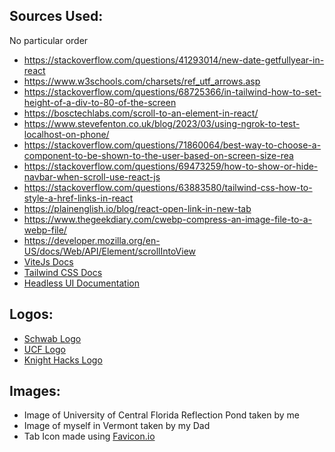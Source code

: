 ## Sources Used:
No particular order
- https://stackoverflow.com/questions/41293014/new-date-getfullyear-in-react
- https://www.w3schools.com/charsets/ref_utf_arrows.asp
- https://stackoverflow.com/questions/68725366/in-tailwind-how-to-set-height-of-a-div-to-80-of-the-screen
- https://bosctechlabs.com/scroll-to-an-element-in-react/
- https://www.stevefenton.co.uk/blog/2023/03/using-ngrok-to-test-localhost-on-phone/
- https://stackoverflow.com/questions/71860064/best-way-to-choose-a-component-to-be-shown-to-the-user-based-on-screen-size-rea
- https://stackoverflow.com/questions/69473259/how-to-show-or-hide-navbar-when-scroll-use-react-js
- https://stackoverflow.com/questions/63883580/tailwind-css-how-to-style-a-href-links-in-react
- https://plainenglish.io/blog/react-open-link-in-new-tab
- https://www.thegeekdiary.com/cwebp-compress-an-image-file-to-a-webp-file/
- https://developer.mozilla.org/en-US/docs/Web/API/Element/scrollIntoView
- [ViteJs Docs](https://vitejs.dev/guide/)
- [Tailwind CSS Docs](https://tailwindcss.com/docs/)
- [Headless UI Documentation](https://headlessui.com/react/)

## Logos:
- [Schwab Logo](https://commons.wikimedia.org/wiki/File:Charles_Schwab_Corporation_logo.svg)
- [UCF Logo](https://pbs.twimg.com/profile_images/1512434007601922051/xUY6RMuJ_400x400.png)
- [Knight Hacks Logo](https://ugc.production.linktr.ee/e035bf2d-713b-4f4f-a411-17f373a6833b_Add-a-heading--3-.png?io=true&size=avatar-v1_0)

## Images:
- Image of University of Central Florida Reflection Pond taken by me
- Image of myself in Vermont taken by my Dad
- Tab Icon made using [Favicon.io](https://favicon.io/favicon-generator/)
